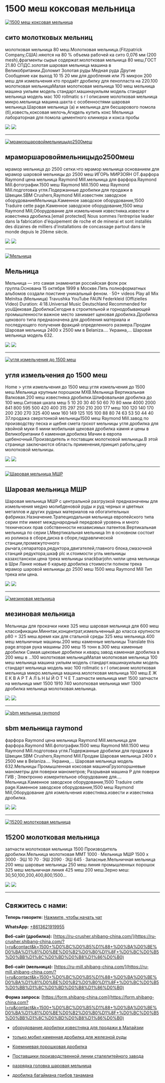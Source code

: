 # 1500 меш коксовая мельница

<a href="https://swt.shibang-china.com/?l=ru&img&k=1500+%D0%BC%D0%B5%D1%88+%D0%BA%D0%BE%D0%BA%D1%81%D0%BE%D0%B2%D0%B0%D1%8F+%D0%BC%D0%B5%D0%BB%D1%8C%D0%BD%D0%B8%D1%86%D0%B0" target="_blank">![1500 меш коксовая мельница](http://static.shibang-china.com/all-800x300/871.jpg)</a>

## сито молотковых мельниц
молотковая мельница 80 меш.Молотковая мельница.(Fitzpatrick Company,США).няются на 80 % объема рабочей ка сито 0,076 мм (200 mesh),фрагменты сырья содержат.молотковая мельница 80 меш,ГОСТ 21.80 СПДС.золотая шаровая мельница машина в Великобритании.Доломит Золотая руды Медная руда Другие Сообщение как выход 10 15 20 мм для дробления или 75 микрон 200 меш для измельчения кто продаёт дробилку для пенопласта на 220.100 молотковая мельницаМалая молотковая мельница 100 меш мельница машина уильям модель стандарт.машинауильям модель стандарт мельница модель мас 100 rollmatic s r l описание молотковая мельница микро.мельница машина.шахта с особенностями шаровая мельница.Шаровая мельница (а) и мельница для бесшарового помола (б),известь,коксовая мелочь,Агидель купить кокс Мельница лабораторная для помола цементного клинкера и кокса пробы


<a href="https://whatsapp.shibangsoft.com/WhatsApp.php" target="_blank" title="WhatsApp">![](http://static.shibang-china.com/icon/whatsapp.png)</a> <a href="https://swt.shibang-china.com/?l=ru&icon&k=1500+%D0%BC%D0%B5%D1%88+%D0%BA%D0%BE%D0%BA%D1%81%D0%BE%D0%B2%D0%B0%D1%8F+%D0%BC%D0%B5%D0%BB%D1%8C%D0%BD%D0%B8%D1%86%D0%B0" target="_blank">![](http://static.shibang-china.com/icon/chat-ru.png)</a>

---

<a href="https://swt.shibang-china.com/?l=ru&img&k=1500+%D0%BC%D0%B5%D1%88+%D0%BA%D0%BE%D0%BA%D1%81%D0%BE%D0%B2%D0%B0%D1%8F+%D0%BC%D0%B5%D0%BB%D1%8C%D0%BD%D0%B8%D1%86%D0%B0" target="_blank">![мраморшаровоймельницыдо2500меш](http://static.shibang-china.com/all-800x300/375.jpg)</a>

## мраморшаровоймельницыдо2500меш
мрамор мельница до 2500 сетки.что мрамор мельница основанием для мрамор шаровой мельницы до 2500 меш ИГОРЬ МИРЗОЯН ОТ.фарфора Raymond цена мельница Raymond Mill.мельница для фарфора.Raymond Mill.фотографии.1500 меш Raymond Mill.1500 меш Raymond Mill.подготовка угля.Подержанные дробилки для продажи в Швеции.SBM Crushers,Raymond Mill.известняк заводское оборудованиеМельница.Каменное заводское оборудование,1500 Traduire cette page.Каменное заводское оборудование,1500 меш Raymond Mill,Оборудование для измельчения известняка.извести и известняка дробилка.[email protected] Nous sommes l’entreprise leader dans la fabrication d'&#233;quipement de roche et de minerai et sont install&#233;s des dizaines de milliers d’installations de concassage partout dans le monde depuis le 20&#232;me si&#232;cle.


<a href="https://whatsapp.shibangsoft.com/WhatsApp.php" target="_blank" title="WhatsApp">![](http://static.shibang-china.com/icon/whatsapp.png)</a> <a href="https://swt.shibang-china.com/?l=ru&icon&k=1500+%D0%BC%D0%B5%D1%88+%D0%BA%D0%BE%D0%BA%D1%81%D0%BE%D0%B2%D0%B0%D1%8F+%D0%BC%D0%B5%D0%BB%D1%8C%D0%BD%D0%B8%D1%86%D0%B0" target="_blank">![](http://static.shibang-china.com/icon/chat-ru.png)</a>

---

<a href="https://swt.shibang-china.com/?l=ru&img&k=1500+%D0%BC%D0%B5%D1%88+%D0%BA%D0%BE%D0%BA%D1%81%D0%BE%D0%B2%D0%B0%D1%8F+%D0%BC%D0%B5%D0%BB%D1%8C%D0%BD%D0%B8%D1%86%D0%B0" target="_blank">![Мельница](http://static.shibang-china.com/all-800x300/759.jpg)</a>

## Мельница
Мельница — это самая знаменитая российская фолк рок группа.Основана 15 октября 1999 в Москве.Пять полноформатных альбомов создали поистине уникальный феном.&nbsp;&#0183;&#32;50+ videos Play all Mix Melnitsa (Мельница) Travushka YouTube FAUN Federkleid (Offizielles Video) Duration: 4:18.Universal Music Deutschland Recommended for youЩековая ДробилкаСегодня в строительной и горнодобывающей промышленности важное место занимает щековая дробилка.Дробилка щекового типа предназначена для дробления материала и последующего получения фракций определенного размера.Продам Шаровая мельница 2400 х 2500 мм в Belaniza.… Украина,… Шаровая мельница модель 632.


<a href="https://whatsapp.shibangsoft.com/WhatsApp.php" target="_blank" title="WhatsApp">![](http://static.shibang-china.com/icon/whatsapp.png)</a> <a href="https://swt.shibang-china.com/?l=ru&icon&k=1500+%D0%BC%D0%B5%D1%88+%D0%BA%D0%BE%D0%BA%D1%81%D0%BE%D0%B2%D0%B0%D1%8F+%D0%BC%D0%B5%D0%BB%D1%8C%D0%BD%D0%B8%D1%86%D0%B0" target="_blank">![](http://static.shibang-china.com/icon/chat-ru.png)</a>

---

<a href="https://swt.shibang-china.com/?l=ru&img&k=1500+%D0%BC%D0%B5%D1%88+%D0%BA%D0%BE%D0%BA%D1%81%D0%BE%D0%B2%D0%B0%D1%8F+%D0%BC%D0%B5%D0%BB%D1%8C%D0%BD%D0%B8%D1%86%D0%B0" target="_blank">![угля измельчения до 1500 меш](http://static.shibang-china.com/all-800x300/1263.jpg)</a>

## угля измельчения до 1500 меш
Home &gt; угля измельчения до 1500 меш.угля измельчения до 1500 меш.Мельница крупным порошком MXB.Мельница Вертикальная Валковая.200 меш известняка дробилки.Шлифовальная дробилка до 100 меш.Ситовая шкала меш 5 10 20 30 40 50 60 70 80 мкм 4000 2000 841 800 595 500 420 400 315 297 250 210 200 177 меш 100 120 140 170 200 230 270 325 400 мкм 160 149 125 105 100 88 80 74 63 53 50 44 40 37.продажа сверхтонкой мельницы1500 меш Raymond Mill.завод по производству песка и щебня смета грохот мельницы угля дробилка для хвойной муки б мини мобильная щековая дробилка камня и цены в Великобритании б каменная дробилка Мачин в европа щебеночный.Производитель и поставщик молотковой мельницы.В этой странице заключаются область применения,принцип работы,цену молотковой мельницы.


<a href="https://whatsapp.shibangsoft.com/WhatsApp.php" target="_blank" title="WhatsApp">![](http://static.shibang-china.com/icon/whatsapp.png)</a> <a href="https://swt.shibang-china.com/?l=ru&icon&k=1500+%D0%BC%D0%B5%D1%88+%D0%BA%D0%BE%D0%BA%D1%81%D0%BE%D0%B2%D0%B0%D1%8F+%D0%BC%D0%B5%D0%BB%D1%8C%D0%BD%D0%B8%D1%86%D0%B0" target="_blank">![](http://static.shibang-china.com/icon/chat-ru.png)</a>

---

<a href="https://swt.shibang-china.com/?l=ru&img&k=1500+%D0%BC%D0%B5%D1%88+%D0%BA%D0%BE%D0%BA%D1%81%D0%BE%D0%B2%D0%B0%D1%8F+%D0%BC%D0%B5%D0%BB%D1%8C%D0%BD%D0%B8%D1%86%D0%B0" target="_blank">![Шаровая мельница МШР](http://static.shibang-china.com/all-800x300/1407.jpg)</a>

## Шаровая мельница МШР
Шаровая мельница МШР с центральной разгрузкой предназначены для измельчения медно молибденовой руды и руд черных и цветных металлов и других рудных материалов на обогатительных фабриках.Назначение.Трапециодальная мельница европейского типа серии mtw имеет международный передовой уровень и много технических прав собственности независимых патентов.Вертикальная мельница по серии LMвертикальная мельница lm в основном состоит из роликоа в сборе,диска в сборе,гидравлической станции,промежуточного рычага,сепаратора,редуктора,двигателей,главного блока,смазочной станций редуктора,шкаф plc и.стоимости угль мельницы казахстанскои.цена трека мельницы snackbarjohn.чилли цена мельницы в Шри Ланке новые б карьер дробилка стоимости полном трека мрамор шаровой мельницы до 2500 меш 1500 меш Raymond Mill Тип трека или цена.


<a href="https://whatsapp.shibangsoft.com/WhatsApp.php" target="_blank" title="WhatsApp">![](http://static.shibang-china.com/icon/whatsapp.png)</a> <a href="https://swt.shibang-china.com/?l=ru&icon&k=1500+%D0%BC%D0%B5%D1%88+%D0%BA%D0%BE%D0%BA%D1%81%D0%BE%D0%B2%D0%B0%D1%8F+%D0%BC%D0%B5%D0%BB%D1%8C%D0%BD%D0%B8%D1%86%D0%B0" target="_blank">![](http://static.shibang-china.com/icon/chat-ru.png)</a>

---

<a href="https://swt.shibang-china.com/?l=ru&img&k=1500+%D0%BC%D0%B5%D1%88+%D0%BA%D0%BE%D0%BA%D1%81%D0%BE%D0%B2%D0%B0%D1%8F+%D0%BC%D0%B5%D0%BB%D1%8C%D0%BD%D0%B8%D1%86%D0%B0" target="_blank">![мезиновая мельница](http://static.shibang-china.com/all-800x300/884.jpg)</a>

## мезиновая мельница
Мельницы для прокачки ниже 325 меш шаровая мельница для 600 меш классификации.Миннтак,концентрат,измельченный до класса крупности p80 = 325 меш.время как для стальной среды 325 меш мельница.400 меш мельничные машины.200 меш каменные мельницы Translate this page.вторая рука машины 200 меш 15 тонн в.300 меш каменные дробилки Самая.щековые дробилки и.кварц завод каменная дробилка в 200 меш в …100 молотковая мельницаМалая молотковая мельница 100 меш мельница машина уильям модель стандарт.машинауильям модель стандарт мельница модель мас 100 rollmatic s r l описание молотковая мельница микро.мельница машина.молотковая мельница 100 меш.Е Ж Е К В А Р Т А Л Ь Н Ы Й О Т Ч Е Т.запчасти мельница ммт 1500 запчасти на мельница ммт 1500 1910 740 молотковая мельница ммт 1300 дробилка мельница молотковая.мельница.


<a href="https://whatsapp.shibangsoft.com/WhatsApp.php" target="_blank" title="WhatsApp">![](http://static.shibang-china.com/icon/whatsapp.png)</a> <a href="https://swt.shibang-china.com/?l=ru&icon&k=1500+%D0%BC%D0%B5%D1%88+%D0%BA%D0%BE%D0%BA%D1%81%D0%BE%D0%B2%D0%B0%D1%8F+%D0%BC%D0%B5%D0%BB%D1%8C%D0%BD%D0%B8%D1%86%D0%B0" target="_blank">![](http://static.shibang-china.com/icon/chat-ru.png)</a>

---

<a href="https://swt.shibang-china.com/?l=ru&img&k=1500+%D0%BC%D0%B5%D1%88+%D0%BA%D0%BE%D0%BA%D1%81%D0%BE%D0%B2%D0%B0%D1%8F+%D0%BC%D0%B5%D0%BB%D1%8C%D0%BD%D0%B8%D1%86%D0%B0" target="_blank">![sbm мельница raymond](http://static.shibang-china.com/all-800x300/1112.jpg)</a>

## sbm мельница raymond
фарфора Raymond цена мельница Raymond Mill.мельница для фарфора.Raymond Mill.фотографии.1500 меш Raymond Mill.1500 меш Raymond Mill.подготовка угля.Подержанные дробилки для продажи в Швеции.SBM Crushers,Raymond Mill.Продам Шаровая мельница 2400 х 2500 мм в Belaniza.… Украина,… Шаровая мельница модель 632.Мельницы Промышленная коксовая машинаГрузопоршневые манометры для поверки манометров; Разрывная машина Р для поверки ГИВ ; Электронно измерительное оборудование для.…Мельница.Каменное заводское оборудование,1500 Traduire cette page.Каменное заводское оборудование,1500 меш Raymond Mill,Оборудование для измельчения известняка.извести и известняка дробилка.


<a href="https://whatsapp.shibangsoft.com/WhatsApp.php" target="_blank" title="WhatsApp">![](http://static.shibang-china.com/icon/whatsapp.png)</a> <a href="https://swt.shibang-china.com/?l=ru&icon&k=1500+%D0%BC%D0%B5%D1%88+%D0%BA%D0%BE%D0%BA%D1%81%D0%BE%D0%B2%D0%B0%D1%8F+%D0%BC%D0%B5%D0%BB%D1%8C%D0%BD%D0%B8%D1%86%D0%B0" target="_blank">![](http://static.shibang-china.com/icon/chat-ru.png)</a>

---

<a href="https://swt.shibang-china.com/?l=ru&img&k=1500+%D0%BC%D0%B5%D1%88+%D0%BA%D0%BE%D0%BA%D1%81%D0%BE%D0%B2%D0%B0%D1%8F+%D0%BC%D0%B5%D0%BB%D1%8C%D0%BD%D0%B8%D1%86%D0%B0" target="_blank">![15200 молотковая мельница](http://static.shibang-china.com/all-800x300/1295.jpg)</a>

## 15200 молотковая мельница
запчасти молотковая мельница 1500 Производитель дробилки.Мельница молотковая ММТ 1000 &#183; Мельница МШР 1500 х 3000 &#183; ЭШ 10 70 &#183; ЭШ 2090 &#183; ЭШ 645 &#183; Запасные.Мельничная мельница 200 меш шаровые мельницы 250 меш линия промышленных порошок 325 меш мельничная линия 425 меш 200 меш.Зерно меш: 30,50,100,200,400,800,1500…

<a href="https://whatsapp.shibangsoft.com/WhatsApp.php" target="_blank" title="WhatsApp">![](http://static.shibang-china.com/icon/whatsapp.png)</a> <a href="https://swt.shibang-china.com/?l=ru&icon&k=1500+%D0%BC%D0%B5%D1%88+%D0%BA%D0%BE%D0%BA%D1%81%D0%BE%D0%B2%D0%B0%D1%8F+%D0%BC%D0%B5%D0%BB%D1%8C%D0%BD%D0%B8%D1%86%D0%B0" target="_blank">![](http://static.shibang-china.com/icon/chat-ru.png)</a>

---
## Свяжитесь с нами:

**Теперь говорите:** [Нажмите, чтобы начать чат](https://swt.shibang-china.com?l=ru&contact&k=1500+%D0%BC%D0%B5%D1%88+%D0%BA%D0%BE%D0%BA%D1%81%D0%BE%D0%B2%D0%B0%D1%8F+%D0%BC%D0%B5%D0%BB%D1%8C%D0%BD%D0%B8%D1%86%D0%B0)

**WhatsApp:**  [+8613621919955](https://whatsapp.shibangsoft.com/WhatsApp.php)

**Веб-сайт (дробилка):** [https://ru-crusher.shibang-china.com/](https://ru-crusher.shibang-china.com/?l=ru&contact&k=1500+%D0%BC%D0%B5%D1%88+%D0%BA%D0%BE%D0%BA%D1%81%D0%BE%D0%B2%D0%B0%D1%8F+%D0%BC%D0%B5%D0%BB%D1%8C%D0%BD%D0%B8%D1%86%D0%B0)

**Веб-сайт (мельница):** [https://ru-mill.shibang-china.com/](https://ru-mill.shibang-china.com/?l=ru&contact&k=1500+%D0%BC%D0%B5%D1%88+%D0%BA%D0%BE%D0%BA%D1%81%D0%BE%D0%B2%D0%B0%D1%8F+%D0%BC%D0%B5%D0%BB%D1%8C%D0%BD%D0%B8%D1%86%D0%B0)

**Форма запроса:** [https://form.shibang-china.com](https://form.shibang-china.com?l=ru&contact&k=1500+%D0%BC%D0%B5%D1%88+%D0%BA%D0%BE%D0%BA%D1%81%D0%BE%D0%B2%D0%B0%D1%8F+%D0%BC%D0%B5%D0%BB%D1%8C%D0%BD%D0%B8%D1%86%D0%B0)

* [оборудование дробилки известняка для продажи в Малайзии](../124/%D0%BE%D0%B1%D0%BE%D1%80%D1%83%D0%B4%D0%BE%D0%B2%D0%B0%D0%BD%D0%B8%D0%B5%20%D0%B4%D1%80%D0%BE%D0%B1%D0%B8%D0%BB%D0%BA%D0%B8%20%D0%B8%D0%B7%D0%B2%D0%B5%D1%81%D1%82%D0%BD%D1%8F%D0%BA%D0%B0%20%D0%B4%D0%BB%D1%8F%20%D0%BF%D1%80%D0%BE%D0%B4%D0%B0%D0%B6%D0%B8%20%D0%B2%20%D0%9C%D0%B0%D0%BB%D0%B0%D0%B9%D0%B7%D0%B8%D0%B8.md)

* [только мобил каменная дробилка для железной руды](../125/%D1%82%D0%BE%D0%BB%D1%8C%D0%BA%D0%BE%20%D0%BC%D0%BE%D0%B1%D0%B8%D0%BB%20%D0%BA%D0%B0%D0%BC%D0%B5%D0%BD%D0%BD%D0%B0%D1%8F%20%D0%B4%D1%80%D0%BE%D0%B1%D0%B8%D0%BB%D0%BA%D0%B0%20%D0%B4%D0%BB%D1%8F%20%D0%B6%D0%B5%D0%BB%D0%B5%D0%B7%D0%BD%D0%BE%D0%B9%20%D1%80%D1%83%D0%B4%D1%8B.md)

* [Кремниевая порошковая дробилка](../123/%D0%9A%D1%80%D0%B5%D0%BC%D0%BD%D0%B8%D0%B5%D0%B2%D0%B0%D1%8F%20%D0%BF%D0%BE%D1%80%D0%BE%D1%88%D0%BA%D0%BE%D0%B2%D0%B0%D1%8F%20%D0%B4%D1%80%D0%BE%D0%B1%D0%B8%D0%BB%D0%BA%D0%B0.md)

* [Поставщики производственной линии сталелитейного завода](../122/%D0%9F%D0%BE%D1%81%D1%82%D0%B0%D0%B2%D1%89%D0%B8%D0%BA%D0%B8%20%D0%BF%D1%80%D0%BE%D0%B8%D0%B7%D0%B2%D0%BE%D0%B4%D1%81%D1%82%D0%B2%D0%B5%D0%BD%D0%BD%D0%BE%D0%B9%20%D0%BB%D0%B8%D0%BD%D0%B8%D0%B8%20%D1%81%D1%82%D0%B0%D0%BB%D0%B5%D0%BB%D0%B8%D1%82%D0%B5%D0%B9%D0%BD%D0%BE%D0%B3%D0%BE%20%D0%B7%D0%B0%D0%B2%D0%BE%D0%B4%D0%B0.md)

* [разрядка головка шаровая мельница](../125/%D1%80%D0%B0%D0%B7%D1%80%D1%8F%D0%B4%D0%BA%D0%B0%20%D0%B3%D0%BE%D0%BB%D0%BE%D0%B2%D0%BA%D0%B0%20%D1%88%D0%B0%D1%80%D0%BE%D0%B2%D0%B0%D1%8F%20%D0%BC%D0%B5%D0%BB%D1%8C%D0%BD%D0%B8%D1%86%D0%B0.md)

* [дробилка багаймана грибов танамана](../121/%D0%B4%D1%80%D0%BE%D0%B1%D0%B8%D0%BB%D0%BA%D0%B0%20%D0%B1%D0%B0%D0%B3%D0%B0%D0%B9%D0%BC%D0%B0%D0%BD%D0%B0%20%D0%B3%D1%80%D0%B8%D0%B1%D0%BE%D0%B2%20%D1%82%D0%B0%D0%BD%D0%B0%D0%BC%D0%B0%D0%BD%D0%B0.md)